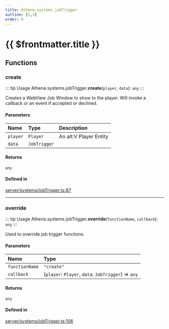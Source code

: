 ```yaml
---
title: Athena.systems.jobTrigger
outline: [1,3]
order: 0
---
```


# {{ $frontmatter.title }}


## Functions

### create

::: tip Usage
Athena.systems.jobTrigger.**create**(`player`, `data`): `any`
:::

Creates a WebView Job Window to show to the player.
Will invoke a callback or an event if accepted or declined.

#### Parameters

| Name | Type | Description |
| :------ | :------ | :------ |
| `player` | `Player` | An alt:V Player Entity |
| `data` | `JobTrigger` |  |

#### Returns

`any`

#### Defined in

[server/systems/jobTrigger.ts:87](https://github.com/Stuyk/altv-athena/blob/70801b3/src/core/server/systems/jobTrigger.ts#L87)

___

### override

::: tip Usage
Athena.systems.jobTrigger.**override**(`functionName`, `callback`): `any`
:::

Used to override job trigger functions.

#### Parameters

| Name | Type |
| :------ | :------ |
| `functionName` | ``"create"`` |
| `callback` | (`player`: `Player`, `data`: `JobTrigger`) => `any` |

#### Returns

`any`

#### Defined in

[server/systems/jobTrigger.ts:106](https://github.com/Stuyk/altv-athena/blob/70801b3/src/core/server/systems/jobTrigger.ts#L106)
